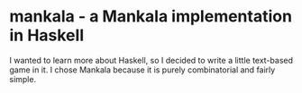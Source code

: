 # mankala - a Mankala implementation in Haskell

I wanted to learn more about Haskell, so I decided to write a little text-based game in it. I chose Mankala because it is purely combinatorial and fairly simple.